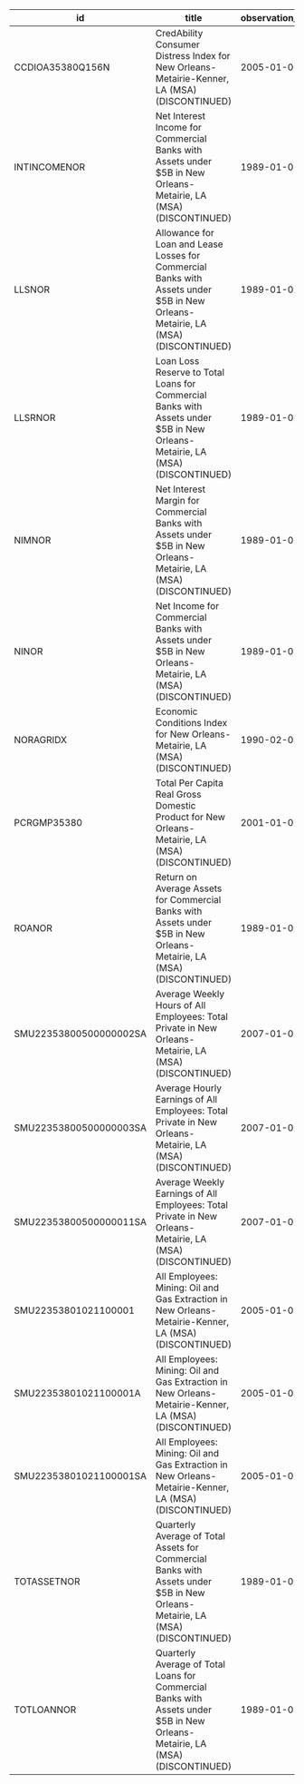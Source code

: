 | id                     | title                                                                                                                           | observation_start   | observation_end   |
|------------------------|---------------------------------------------------------------------------------------------------------------------------------|---------------------|-------------------|
| CCDIOA35380Q156N       | CredAbility Consumer Distress Index for New Orleans-Metairie-Kenner, LA (MSA) (DISCONTINUED)                                    | 2005-01-01          | 2013-01-01        |
| INTINCOMENOR           | Net Interest Income for Commercial Banks with Assets under $5B in New Orleans-Metairie, LA (MSA) (DISCONTINUED)                 | 1989-01-01          | 2020-07-01        |
| LLSNOR                 | Allowance for Loan and Lease Losses for Commercial Banks with Assets under $5B in New Orleans-Metairie, LA (MSA) (DISCONTINUED) | 1989-01-01          | 2020-07-01        |
| LLSRNOR                | Loan Loss Reserve to Total Loans for Commercial Banks with Assets under $5B in New Orleans-Metairie, LA (MSA) (DISCONTINUED)    | 1989-01-01          | 2020-07-01        |
| NIMNOR                 | Net Interest Margin for Commercial Banks with Assets under $5B in New Orleans-Metairie, LA (MSA) (DISCONTINUED)                 | 1989-01-01          | 2020-07-01        |
| NINOR                  | Net Income for Commercial Banks with Assets under $5B in New Orleans-Metairie, LA (MSA) (DISCONTINUED)                          | 1989-01-01          | 2020-07-01        |
| NORAGRIDX              | Economic Conditions Index for New Orleans-Metairie, LA (MSA) (DISCONTINUED)                                                     | 1990-02-01          | 2019-12-01        |
| PCRGMP35380            | Total Per Capita Real Gross Domestic Product for New Orleans-Metairie, LA (MSA) (DISCONTINUED)                                  | 2001-01-01          | 2017-01-01        |
| ROANOR                 | Return on Average Assets for Commercial Banks with Assets under $5B in New Orleans-Metairie, LA (MSA) (DISCONTINUED)            | 1989-01-01          | 2020-07-01        |
| SMU22353800500000002SA | Average Weekly Hours of All Employees: Total Private in New Orleans-Metairie, LA (MSA) (DISCONTINUED)                           | 2007-01-01          | 2022-03-01        |
| SMU22353800500000003SA | Average Hourly Earnings of All Employees: Total Private in New Orleans-Metairie, LA (MSA) (DISCONTINUED)                        | 2007-01-01          | 2022-03-01        |
| SMU22353800500000011SA | Average Weekly Earnings of All Employees: Total Private in New Orleans-Metairie, LA (MSA) (DISCONTINUED)                        | 2007-01-01          | 2022-03-01        |
| SMU22353801021100001   | All Employees: Mining: Oil and Gas Extraction in New Orleans-Metairie-Kenner, LA (MSA) (DISCONTINUED)                           | 2005-01-01          | 2013-12-01        |
| SMU22353801021100001A  | All Employees: Mining: Oil and Gas Extraction in New Orleans-Metairie-Kenner, LA (MSA) (DISCONTINUED)                           | 2005-01-01          | 2012-01-01        |
| SMU22353801021100001SA | All Employees: Mining: Oil and Gas Extraction in New Orleans-Metairie-Kenner, LA (MSA) (DISCONTINUED)                           | 2005-01-01          | 2013-12-01        |
| TOTASSETNOR            | Quarterly Average of Total Assets for Commercial Banks with Assets under $5B in New Orleans-Metairie, LA (MSA) (DISCONTINUED)   | 1989-01-01          | 2020-07-01        |
| TOTLOANNOR             | Quarterly Average of Total Loans for Commercial Banks with Assets under $5B in New Orleans-Metairie, LA (MSA) (DISCONTINUED)    | 1989-01-01          | 2020-07-01        |